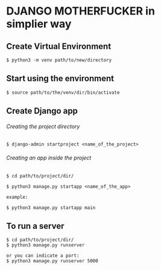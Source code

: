 # DJANGO MOTHERFUCKER in simplier way

## Create Virtual Environment
`$ python3 -m venv path/to/new/directory`

##

## Start using the environment
`$ source path/to/the/venv/dir/bin/activate`

##

## Create Django app
###### Creating the project directory
`$ django-admin startproject <name_of_the_project>`

###### Creating an app inside the project
`$ cd path/to/project/dir/`

```
$ python3 manage.py startapp <name_of_the_app>

example:

$ python3 manage.py startapp main
```

##

## To run a server
```
$ cd path/to/project/dir/
$ python3 manage.py runserver

or you can indicate a port:
$ python3 manage.py runserver 5000

```

##